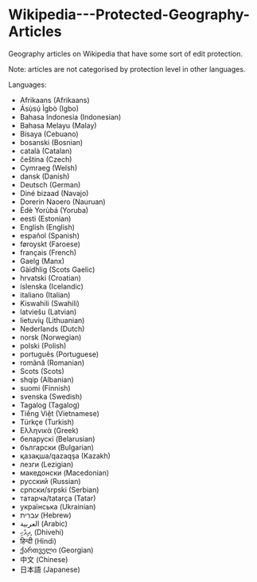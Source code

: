 # Wikipedia---Protected-Geography-Articles
Geography articles on Wikipedia that have some sort of edit protection.

Note: articles are not categorised by protection level in other languages.

Languages:
* Afrikaans (Afrikaans)
* Ásụ̀sụ́ Ìgbò (Igbo)
* Bahasa Indonesia (Indonesian)
* Bahasa Melayu (Malay)
* Bisaya (Cebuano)
* bosanski (Bosnian)
* català (Catalan)
* čeština (Czech)
* Cymraeg (Welsh)
* dansk (Danish)
* Deutsch (German)
* Diné bizaad (Navajo)
* Dorerin Naoero (Nauruan)
* Èdè Yorùbá (Yoruba)
* eesti (Estonian)
* English (English)
* español (Spanish)
* føroyskt (Faroese)
* français (French)
* Gaelg (Manx)
* Gàidhlig (Scots Gaelic)
* hrvatski (Croatian)
* íslenska (Icelandic)
* italiano (Italian)
* Kiswahili (Swahili)
* latviešu (Latvian)
* lietuvių (Lithuanian)
* Nederlands (Dutch)
* norsk (Norwegian)
* polski (Polish)
* português (Portuguese)
* română (Romanian)
* Scots (Scots)
* shqip (Albanian)
* suomi (Finnish)
* svenska (Swedish)
* Tagalog (Tagalog)
* Tiếng Việt (Vietnamese)
* Türkçe (Turkish)
* Ελληνικά (Greek)
* беларускі (Belarusian)
* български (Bulgarian)
* қазақша/qazaqşa (Kazakh)
* лезги (Lezigian)
* македонски (Macedonian)
* русский (Russian)
* српски/srpski (Serbian)
* татарча/tatarça (Tatar)
* українська (Ukrainian)
* עִברִית (Hebrew)
* العربية (Arabic)
* ދިވެހި, (Dhivehi)
* हिन्दी (Hindi)
* ქართველი (Georgian)
* 中文 (Chinese)
* 日本語 (Japanese)
